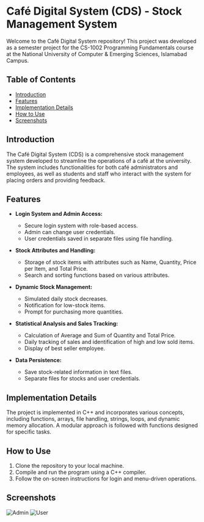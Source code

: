 # Café Digital System (CDS) - Stock Management System

Welcome to the Café Digital System repository! This project was developed as a semester project for the CS-1002 Programming Fundamentals course at the National University of Computer & Emerging Sciences, Islamabad Campus.

## Table of Contents
- [Introduction](#introduction)
- [Features](#features)
- [Implementation Details](#implementation-details)
- [How to Use](#how-to-use)
- [Screenshots](#screenshots)

## Introduction
The Café Digital System (CDS) is a comprehensive stock management system developed to streamline the operations of a café at the university. The system includes functionalities for both café administrators and employees, as well as students and staff who interact with the system for placing orders and providing feedback.

## Features
- **Login System and Admin Access:**
  - Secure login system with role-based access.
  - Admin can change user credentials.
  - User credentials saved in separate files using file handling.
  
- **Stock Attributes and Handling:**
  - Storage of stock items with attributes such as Name, Quantity, Price per Item, and Total Price.
  - Search and sorting functions based on various attributes.
  
- **Dynamic Stock Management:**
  - Simulated daily stock decreases.
  - Notification for low-stock items.
  - Prompt for purchasing more quantities.
  
- **Statistical Analysis and Sales Tracking:**
  - Calculation of Average and Sum of Quantity and Total Price.
  - Daily tracking of sales and identification of high and low sold items.
  - Display of best seller employee.
  
- **Data Persistence:**
  - Save stock-related information in text files.
  - Separate files for stocks and user credentials.

## Implementation Details
The project is implemented in C++ and incorporates various concepts, including functions, arrays, file handling, strings, loops, and dynamic memory allocation. A modular approach is followed with functions designed for specific tasks.

## How to Use
1. Clone the repository to your local machine.
2. Compile and run the program using a C++ compiler.
3. Follow the on-screen instructions for login and menu-driven operations.

## Screenshots
![Admin](https://imgur.com/u35WvUj)
![User](https://imgur.com/LeR5dnu)



